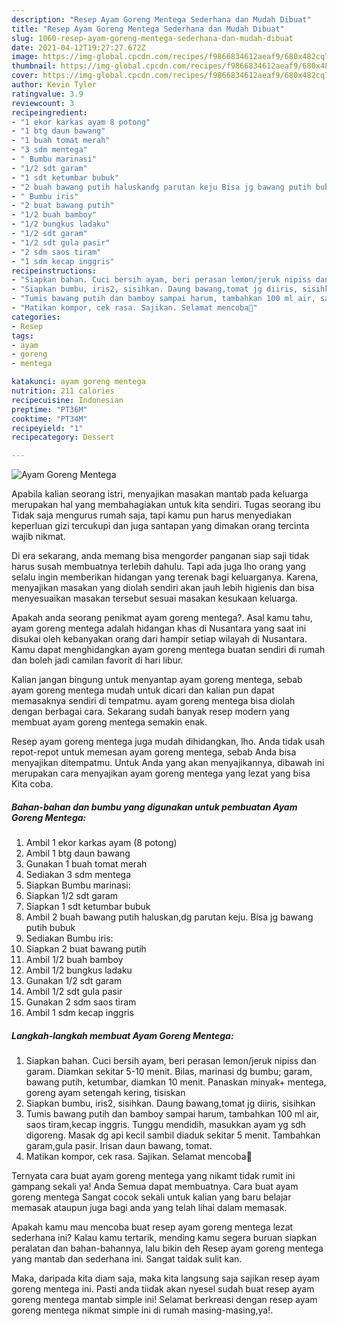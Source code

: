 ```yaml
---
description: "Resep Ayam Goreng Mentega Sederhana dan Mudah Dibuat"
title: "Resep Ayam Goreng Mentega Sederhana dan Mudah Dibuat"
slug: 1060-resep-ayam-goreng-mentega-sederhana-dan-mudah-dibuat
date: 2021-04-12T19:27:27.672Z
image: https://img-global.cpcdn.com/recipes/f9866834612aeaf9/680x482cq70/ayam-goreng-mentega-foto-resep-utama.jpg
thumbnail: https://img-global.cpcdn.com/recipes/f9866834612aeaf9/680x482cq70/ayam-goreng-mentega-foto-resep-utama.jpg
cover: https://img-global.cpcdn.com/recipes/f9866834612aeaf9/680x482cq70/ayam-goreng-mentega-foto-resep-utama.jpg
author: Kevin Tyler
ratingvalue: 3.9
reviewcount: 3
recipeingredient:
- "1 ekor karkas ayam 8 potong"
- "1 btg daun bawang"
- "1 buah tomat merah"
- "3 sdm mentega"
- " Bumbu marinasi"
- "1/2 sdt garam"
- "1 sdt ketumbar bubuk"
- "2 buah bawang putih haluskandg parutan keju Bisa jg bawang putih bubuk"
- " Bumbu iris"
- "2 buat bawang putih"
- "1/2 buah bamboy"
- "1/2 bungkus ladaku"
- "1/2 sdt garam"
- "1/2 sdt gula pasir"
- "2 sdm saos tiram"
- "1 sdm kecap inggris"
recipeinstructions:
- "Siapkan bahan. Cuci bersih ayam, beri perasan lemon/jeruk nipiss dan garam. Diamkan sekitar 5-10 menit. Bilas, marinasi dg bumbu; garam, bawang putih, ketumbar, diamkan 10 menit. Panaskan minyak+ mentega, goreng ayam setengah kering, tisiskan"
- "Siapkan bumbu, iris2, sisihkan. Daung bawang,tomat jg diiris, sisihkan"
- "Tumis bawang putih dan bamboy sampai harum, tambahkan 100 ml air, saos tiram,kecap inggris. Tunggu mendidih, masukkan ayam yg sdh digoreng. Masak dg api kecil sambil diaduk sekitar 5 menit. Tambahkan garam,gula pasir. Irisan daun bawang, tomat."
- "Matikan kompor, cek rasa. Sajikan. Selamat mencoba👏"
categories:
- Resep
tags:
- ayam
- goreng
- mentega

katakunci: ayam goreng mentega 
nutrition: 211 calories
recipecuisine: Indonesian
preptime: "PT36M"
cooktime: "PT34M"
recipeyield: "1"
recipecategory: Dessert

---
```



![Ayam Goreng Mentega](https://img-global.cpcdn.com/recipes/f9866834612aeaf9/680x482cq70/ayam-goreng-mentega-foto-resep-utama.jpg)

Apabila kalian seorang istri, menyajikan masakan mantab pada keluarga merupakan hal yang membahagiakan untuk kita sendiri. Tugas seorang ibu Tidak saja mengurus rumah saja, tapi kamu pun harus menyediakan keperluan gizi tercukupi dan juga santapan yang dimakan orang tercinta wajib nikmat.

Di era  sekarang, anda memang bisa mengorder panganan siap saji tidak harus susah membuatnya terlebih dahulu. Tapi ada juga lho orang yang selalu ingin memberikan hidangan yang terenak bagi keluarganya. Karena, menyajikan masakan yang diolah sendiri akan jauh lebih higienis dan bisa menyesuaikan masakan tersebut sesuai masakan kesukaan keluarga. 



Apakah anda seorang penikmat ayam goreng mentega?. Asal kamu tahu, ayam goreng mentega adalah hidangan khas di Nusantara yang saat ini disukai oleh kebanyakan orang dari hampir setiap wilayah di Nusantara. Kamu dapat menghidangkan ayam goreng mentega buatan sendiri di rumah dan boleh jadi camilan favorit di hari libur.

Kalian jangan bingung untuk menyantap ayam goreng mentega, sebab ayam goreng mentega mudah untuk dicari dan kalian pun dapat memasaknya sendiri di tempatmu. ayam goreng mentega bisa diolah dengan berbagai cara. Sekarang sudah banyak resep modern yang membuat ayam goreng mentega semakin enak.

Resep ayam goreng mentega juga mudah dihidangkan, lho. Anda tidak usah repot-repot untuk memesan ayam goreng mentega, sebab Anda bisa menyajikan ditempatmu. Untuk Anda yang akan menyajikannya, dibawah ini merupakan cara menyajikan ayam goreng mentega yang lezat yang bisa Kita coba.

<!--inarticleads1-->

##### Bahan-bahan dan bumbu yang digunakan untuk pembuatan Ayam Goreng Mentega:

1. Ambil 1 ekor karkas ayam (8 potong)
1. Ambil 1 btg daun bawang
1. Gunakan 1 buah tomat merah
1. Sediakan 3 sdm mentega
1. Siapkan  Bumbu marinasi:
1. Siapkan 1/2 sdt garam
1. Siapkan 1 sdt ketumbar bubuk
1. Ambil 2 buah bawang putih haluskan,dg parutan keju. Bisa jg bawang putih bubuk
1. Sediakan  Bumbu iris:
1. Siapkan 2 buat bawang putih
1. Ambil 1/2 buah bamboy
1. Ambil 1/2 bungkus ladaku
1. Gunakan 1/2 sdt garam
1. Ambil 1/2 sdt gula pasir
1. Gunakan 2 sdm saos tiram
1. Ambil 1 sdm kecap inggris




<!--inarticleads2-->

##### Langkah-langkah membuat Ayam Goreng Mentega:

1. Siapkan bahan. Cuci bersih ayam, beri perasan lemon/jeruk nipiss dan garam. Diamkan sekitar 5-10 menit. Bilas, marinasi dg bumbu; garam, bawang putih, ketumbar, diamkan 10 menit. Panaskan minyak+ mentega, goreng ayam setengah kering, tisiskan
1. Siapkan bumbu, iris2, sisihkan. Daung bawang,tomat jg diiris, sisihkan
1. Tumis bawang putih dan bamboy sampai harum, tambahkan 100 ml air, saos tiram,kecap inggris. Tunggu mendidih, masukkan ayam yg sdh digoreng. Masak dg api kecil sambil diaduk sekitar 5 menit. Tambahkan garam,gula pasir. Irisan daun bawang, tomat.
1. Matikan kompor, cek rasa. Sajikan. Selamat mencoba👏




Ternyata cara buat ayam goreng mentega yang nikamt tidak rumit ini gampang sekali ya! Anda Semua dapat membuatnya. Cara buat ayam goreng mentega Sangat cocok sekali untuk kalian yang baru belajar memasak ataupun juga bagi anda yang telah lihai dalam memasak.

Apakah kamu mau mencoba buat resep ayam goreng mentega lezat sederhana ini? Kalau kamu tertarik, mending kamu segera buruan siapkan peralatan dan bahan-bahannya, lalu bikin deh Resep ayam goreng mentega yang mantab dan sederhana ini. Sangat taidak sulit kan. 

Maka, daripada kita diam saja, maka kita langsung saja sajikan resep ayam goreng mentega ini. Pasti anda tiidak akan nyesel sudah buat resep ayam goreng mentega mantab simple ini! Selamat berkreasi dengan resep ayam goreng mentega nikmat simple ini di rumah masing-masing,ya!.

